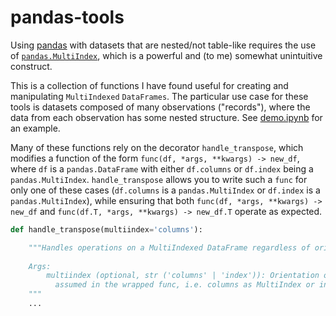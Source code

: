 # pandas-tools

Using [pandas](https://pandas.pydata.org/pandas-docs/stable/index.html) with datasets that are nested/not table-like requires the use of [`pandas.MultiIndex`](https://pandas.pydata.org/pandas-docs/stable/reference/api/pandas.MultiIndex.html), which is a powerful and (to me) somewhat unintuitive construct.

This is a collection of functions I have found useful for creating and manipulating `MultiIndexed` `DataFrames`. The particular use case for these tools is datasets composed of many observations ("records"), where the data from each observation has some nested structure. See [demo.ipynb](demo.ipynb) for an example. 

Many of these functions rely on the decorator `handle_transpose`, which modifies a function of the form `func(df, *args, **kwargs) -> new_df`, where `df` is a `pandas.DataFrame` with either `df.columns` or `df.index` being a `pandas.MultiIndex`. `handle_transpose` allows you to write such a `func` for only one of these cases (`df.columns` is a `pandas.MultiIndex` or `df.index` is a `pandas.MultiIndex`), while ensuring that both `func(df, *args, **kwargs) -> new_df` and `func(df.T, *args, **kwargs) -> new_df.T` operate as expected.

```python
def handle_transpose(multiindex='columns'):

    """Handles operations on a MultiIndexed DataFrame regardless of orientation (i.e. transposed or not).
    
    Args:
        multiindex (optional, str ('columns' | 'index')): Orientation of the DataFrame
          assumed in the wrapped func, i.e. columns as MultiIndex or index as MultiIndex.
    """
    ...
```
